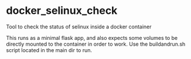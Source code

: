 # docker_selinux_check
Tool to check the status of selinux inside a docker container

This runs as a minimal flask app, and also expects some volumes to be directly mounted to the container in order to work.  Use the buildandrun.sh script located in the main dir to run.
